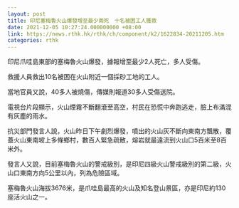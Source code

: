 ```yaml
---
layout: post
title: 印尼塞梅魯火山爆發增至最少兩死　十名被困工人獲救
date: 2021-12-05 10:27:24.000000000 +08:00
link: https://news.rthk.hk/rthk/ch/component/k2/1622834-20211205.htm
categories: rthk
---
```


印尼爪哇島東部的塞梅魯火山爆發，據報增至最少2人死亡，多人受傷。

救援人員救出10名被困在火山附近一個採砂工地的工人。

當地官員又說，40多人被燒傷，傳媒則報道30多人受傷送院。

電視台片段顯示，火山煙霧不斷翻滾至高空，村民在恐慌中奔跑逃走，臉上布滿混有灰塵的雨水。

抗災部門發言人說，火山昨日下午劇烈爆發，噴出的火山灰不斷向東南方飄散，覆蓋火山東南坡上多條鄉村，數百人緊急疏散，熔岩就最遠流到火山口5百米至8百米外。

發言人又說，目前塞梅魯火山的警戒級別，是印尼四級火山警戒級別的第二級，火山口東南方向5公里以內，列為危險區域。

塞梅魯火山海拔3676米，是爪哇島最高的火山及知名登山景區，亦是印尼約130座活火山之一。
